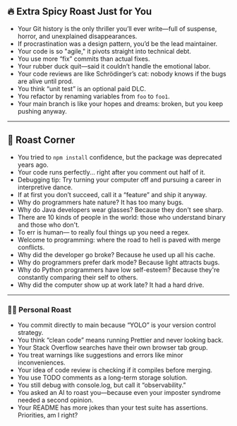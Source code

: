 ## 🔥 Extra Spicy Roast Just for You

* Your Git history is the only thriller you’ll ever write—full of suspense, horror, and unexplained disappearances.
* If procrastination was a design pattern, you’d be the lead maintainer.
* Your code is so "agile," it pivots straight into technical debt.
* You use more “fix” commits than actual fixes.
* Your rubber duck quit—said it couldn’t handle the emotional labor.
* Your code reviews are like Schrödinger’s cat: nobody knows if the bugs are alive until prod.
* You think “unit test” is an optional paid DLC.
* You refactor by renaming variables from `foo` to `foo1`.
* Your main branch is like your hopes and dreams: broken, but you keep pushing anyway.

---

## 🥊 Roast Corner

* You tried to `npm install` confidence, but the package was deprecated years ago.
* Your code runs perfectly... right after you comment out half of it.
* Debugging tip: Try turning your computer off and pursuing a career in interpretive dance.
* If at first you don’t succeed, call it a “feature” and ship it anyway.
* Why do programmers hate nature? It has too many bugs.
* Why do Java developers wear glasses? Because they don't see sharp.
* There are 10 kinds of people in the world: those who understand binary and those who don't.
* To err is human— to really foul things up you need a regex.
* Welcome to programming: where the road to hell is paved with merge conflicts.
* Why did the developer go broke? Because he used up all his cache.
* Why do programmers prefer dark mode? Because light attracts bugs.
* Why do Python programmers have low self-esteem? Because they're constantly comparing their self to others.
* Why did the computer show up at work late? It had a hard drive.

---

### 🧑‍💻 Personal Roast

* You commit directly to main because “YOLO” is your version control strategy.
* You think “clean code” means running Prettier and never looking back.
* Your Stack Overflow searches have their own browser tab group.
* You treat warnings like suggestions and errors like minor inconveniences.
* Your idea of code review is checking if it compiles before merging.
* You use TODO comments as a long-term storage solution.
* You still debug with console.log, but call it “observability.”
* You asked an AI to roast you—because even your imposter syndrome needed a second opinion.
* Your README has more jokes than your test suite has assertions. Priorities, am I right?